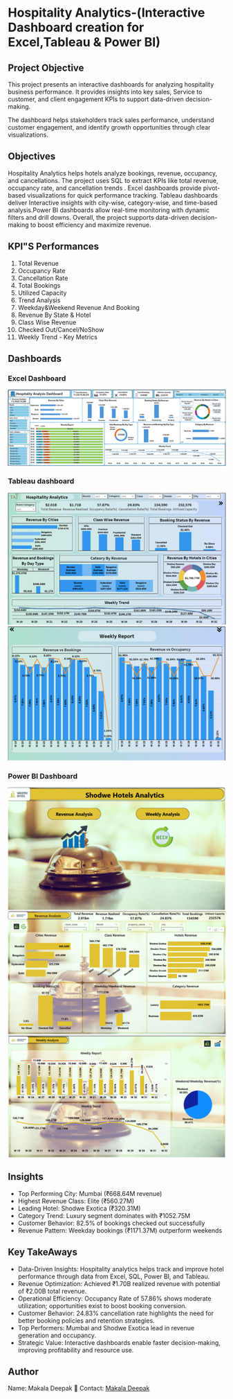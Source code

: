 # Hospitality Analytics-(Interactive Dashboard creation for Excel,Tableau & Power BI)
## Project Objective
This project presents an interactive dashboards for analyzing hospitality business performance.
It provides insights into key sales, Service to customer, and client engagement KPIs to support data-driven decision-making.

The dashboard helps stakeholders track sales performance, understand customer engagement, and identify growth opportunities through clear visualizations.
## Objectives
Hospitality Analytics helps hotels analyze bookings, revenue, occupancy, and cancellations. The project uses SQL to extract KPIs like total revenue, occupancy rate, and cancellation trends . Excel dashboards provide pivot-based visualizations for quick performance tracking. Tableau dashboards deliver Interactive insights with city-wise, category-wise, and time-based analysis.Power BI dashboards allow real-time monitoring with dynamic filters and drill downs. Overall, the project supports data-driven decision-making to boost efficiency and maximize revenue.
## KPI"S Performances
1) Total Revenue             
2) Occupancy Rate
3) Cancellation Rate
4) Total Bookings
5) Utilized Capacity
6) Trend Analysis
7) Weekday&Weekend Revenue And Booking
8) Revenue By State & Hotel
9) Class Wise Revenue
10) Checked Out/Cancel/NoShow
11) Weekly Trend - Key Metrics
## Dashboards
### Excel Dashboard
  ![Excel](https://github.com/deepuhacker26/Hospitality-Analytics/blob/main/Excel.png)
### Tableau dashboard
  ![Tableau](https://github.com/deepuhacker26/Hospitality-Analytics/blob/main/Tableau%201.png)
  ![Tableau](https://github.com/deepuhacker26/Hospitality-Analytics/blob/main/Tableau%202.png)
### Power BI Dashboard
  ![Power BI](https://github.com/deepuhacker26/Hospitality-Analytics/blob/main/power%20BI%201.png)
  ![Power BI](https://github.com/deepuhacker26/Hospitality-Analytics/blob/main/power%20BI%202.png)
  ![Power BI](https://github.com/deepuhacker26/Hospitality-Analytics/blob/main/power%20BI%203.png)
## Insights
- Top Performing City: Mumbai (₹668.64M revenue)
- Highest Revenue Class: Elite (₹560.27M)
- Leading Hotel: Shodwe Exotica (₹320.31M)
- Category Trend: Luxury segment dominates with ₹1052.75M
- Customer Behavior: 82.5% of bookings checked out successfully
- Revenue Pattern: Weekday bookings (₹1171.37M) outperform weekends
## Key TakeAways
- Data-Driven Insights: Hospitality analytics helps track and improve hotel performance through data from Excel,
SQL, Power BI, and Tableau.
- Revenue Optimization: Achieved ₹1.70B realized revenue with potential of ₹2.00B total revenue.
- Operational Efficiency: Occupancy Rate of 57.86% shows moderate utilization; opportunities exist to boost
booking conversion.
- Customer Behavior: 24.83% cancellation rate highlights the need for better booking policies and retention
strategies.
- Top Performers: Mumbai and Shodwe Exotica lead in revenue generation and occupancy.
- Strategic Value: Interactive dashboards enable faster decision-making, improving profitability and resource
use.
## Author
Name: Makala Deepak
📧 Contact: [Makala Deepak](https://www.linkedin.com/in/makala-deepak-63471425a/)

